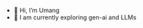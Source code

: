 - 👋 Hi, I’m Umang
- 👀 I am currently exploring gen-ai and LLMs
<!---
umang-immersfy/umang-immersfy is a ✨ special ✨ repository because its `README.md` (this file) appears on your GitHub profile.
You can click the Preview link to take a look at your changes.
--->
